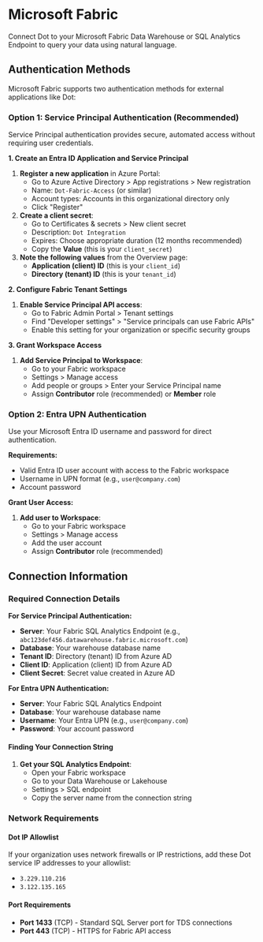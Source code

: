 # Microsoft Fabric

Connect Dot to your Microsoft Fabric Data Warehouse or SQL Analytics Endpoint to query your data using natural language.

## Authentication Methods

Microsoft Fabric supports two authentication methods for external applications like Dot:

### Option 1: Service Principal Authentication (Recommended)

Service Principal authentication provides secure, automated access without requiring user credentials.

**1. Create an Entra ID Application and Service Principal**

1. **Register a new application** in Azure Portal:
   * Go to Azure Active Directory > App registrations > New registration
   * Name: `Dot-Fabric-Access` (or similar)
   * Account types: Accounts in this organizational directory only
   * Click "Register"
2. **Create a client secret**:
   * Go to Certificates & secrets > New client secret
   * Description: `Dot Integration`
   * Expires: Choose appropriate duration (12 months recommended)
   * Copy the **Value** (this is your `client_secret`)
3. **Note the following values** from the Overview page:
   * **Application (client) ID** (this is your `client_id`)
   * **Directory (tenant) ID** (this is your `tenant_id`)

**2. Configure Fabric Tenant Settings**

1. **Enable Service Principal API access**:
   * Go to Fabric Admin Portal > Tenant settings
   * Find "Developer settings" > "Service principals can use Fabric APIs"
   * Enable this setting for your organization or specific security groups

**3. Grant Workspace Access**

1. **Add Service Principal to Workspace**:
   * Go to your Fabric workspace
   * Settings > Manage access
   * Add people or groups > Enter your Service Principal name
   * Assign **Contributor** role (recommended) or **Member** role

### Option 2: Entra UPN Authentication

Use your Microsoft Entra ID username and password for direct authentication.

**Requirements:**

* Valid Entra ID user account with access to the Fabric workspace
* Username in UPN format (e.g., `user@company.com`)
* Account password

**Grant User Access:**

1. **Add user to Workspace**:
   * Go to your Fabric workspace
   * Settings > Manage access
   * Add the user account
   * Assign **Contributor** role (recommended)

## Connection Information

### Required Connection Details

**For Service Principal Authentication:**

* **Server**: Your Fabric SQL Analytics Endpoint (e.g., `abc123def456.datawarehouse.fabric.microsoft.com`)
* **Database**: Your warehouse database name
* **Tenant ID**: Directory (tenant) ID from Azure AD
* **Client ID**: Application (client) ID from Azure AD
* **Client Secret**: Secret value created in Azure AD

**For Entra UPN Authentication:**

* **Server**: Your Fabric SQL Analytics Endpoint
* **Database**: Your warehouse database name
* **Username**: Your Entra UPN (e.g., `user@company.com`)
* **Password**: Your account password

#### Finding Your Connection String

1. **Get your SQL Analytics Endpoint**:
   * Open your Fabric workspace
   * Go to your Data Warehouse or Lakehouse
   * Settings > SQL endpoint
   * Copy the server name from the connection string

### Network Requirements

#### Dot IP Allowlist

If your organization uses network firewalls or IP restrictions, add these Dot service IP addresses to your allowlist:

* `3.229.110.216`
* `3.122.135.165`

#### Port Requirements

* **Port 1433** (TCP) - Standard SQL Server port for TDS connections
* **Port 443** (TCP) - HTTPS for Fabric API access



